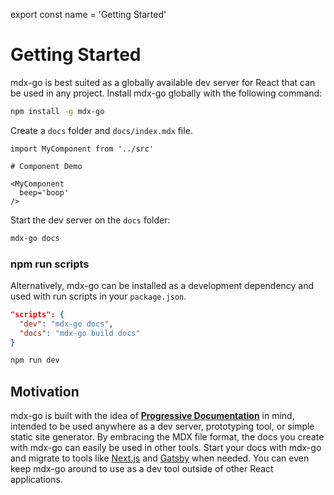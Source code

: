 
export const name = 'Getting Started'

# Getting Started

mdx-go is best suited as a globally available dev server for React
that can be used in any project.
Install mdx-go globally with the following command:

```sh
npm install -g mdx-go
```

Create a `docs` folder and `docs/index.mdx` file.

```mdx
import MyComponent from '../src'

# Component Demo

<MyComponent
  beep='boop'
/>
```

Start the dev server on the `docs` folder:

```sh
mdx-go docs
```

### npm run scripts

Alternatively, mdx-go can be installed as a development dependency and used with run scripts in your `package.json`.

```json
"scripts": {
  "dev": "mdx-go docs",
  "docs": "mdx-go build docs"
}
```

```sh
npm run dev
```

## Motivation

mdx-go is built with the idea of **[Progressive Documentation][]** in mind,
intended to be used anywhere as a dev server, prototyping tool, or simple static site generator.
By embracing the MDX file format, the docs you create with mdx-go can easily be used in other tools.
Start your docs with mdx-go and migrate to tools like [Next.js][] and [Gatsby][] when needed.
You can even keep mdx-go around to use as a dev tool outside of other React applications.

[Progressive Documentation]: https://jxnblk.com/writing/posts/progressive-documentation/
[Next.js]: https://github.com/zeit/next.js/
[Gatsby]: https://github.com/gatsbyjs/gatsby
